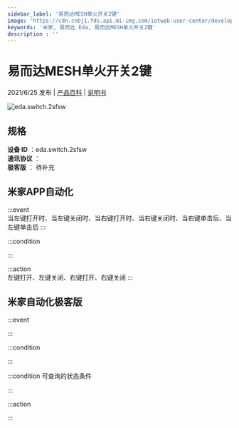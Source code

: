 ```yaml
---
sidebar_label: '易而达MESH单火开关2键'
image: 'https://cdn.cnbj1.fds.api.mi-img.com/iotweb-user-center/developer_1679070061157UHYwizZi.png?GalaxyAccessKeyId=AKVGLQWBOVIRQ3XLEW&Expires=9223372036854775807&Signature=dtb65+StiYy4qJKP+X+04bEKCQ4='
keywords: '米家, 易而达 Eda, 易而达MESH单火开关2键'
description : ''
---
```

# 易而达MESH单火开关2键

2021/6/25 发布 | [产品百科](https://home.mi.com/webapp/content/baike/product/index.html?model=eda.switch.2sfsw/) | [说明书](https://home.mi.com/views/introduction.html?model=eda.switch.2sfsw&region=cn)

![eda.switch.2sfsw](https://cdn.cnbj1.fds.api.mi-img.com/iotweb-user-center/developer_1679070061157UHYwizZi.png?GalaxyAccessKeyId=AKVGLQWBOVIRQ3XLEW&Expires=9223372036854775807&Signature=dtb65+StiYy4qJKP+X+04bEKCQ4=)

## 规格  
> 
**设备 ID** ：eda.switch.2sfsw  
**通讯协议** ：  
**极客版**  ： 待补充 


## 米家APP自动化  

:::event  
当左键打开时、当左键关闭时、当右键打开时、当右键关闭时、当右键单击后、当左键单击后
:::

:::condition  

:::

:::action   
左键打开、左键关闭、右键打开、右键关闭
:::

## 米家自动化极客版  

:::event  

:::

:::condition  

:::

:::condition 可查询的状态条件  

:::

:::action  

:::

        
